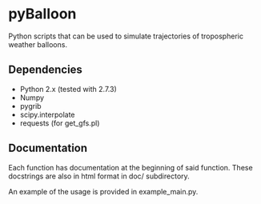 pyBalloon
=========

Python scripts that can be used to simulate trajectories of tropospheric weather balloons.

Dependencies
------------
- Python 2.x (tested with 2.7.3)
- Numpy
- pygrib
- scipy.interpolate
- requests (for get_gfs.pl)

Documentation
-------------

Each function has documentation at the beginning of said
function. These docstrings are also in html format in doc/
subdirectory.

An example of the usage is provided in example_main.py.
